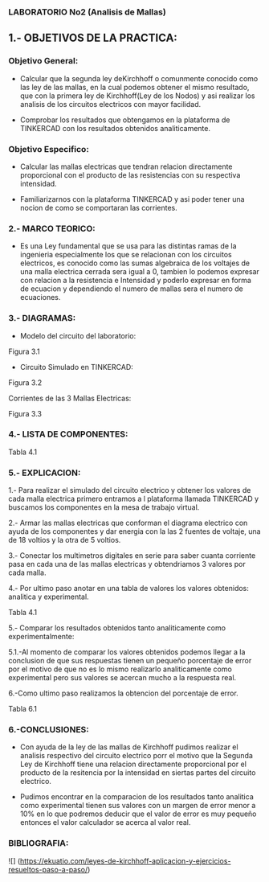 ###  LABORATORIO No2 (Analisis de Mallas)

##  1.- OBJETIVOS DE LA PRACTICA:

###  Objetivo General:

-  Calcular que la segunda ley deKirchhoff  o comunmente conocido como las ley de las mallas, en la cual podemos obtener el mismo resultado, que con la primera ley de Kirchhoff(Ley de los Nodos) y asi realizar los analisis de los circuitos electricos con mayor facilidad.

-  Comprobar los resultados que obtengamos en la plataforma de TINKERCAD con los resultados obtenidos analiticamente.

###  Objetivo Especifico:

- Calcular las mallas electricas que tendran relacion directamente proporcional con el  producto de las resistencias con su respectiva intensidad.

- Familiarizarnos con la plataforma TINKERCAD y asi poder tener una nocion de como se comportaran las corrientes.


###  2.- MARCO TEORICO:




-  Es una Ley fundamental que se usa para las distintas ramas de la ingenieria especialmente los que se relacionan con los circuitos electricos, es conocido como las sumas algebraica de los voltajes de una malla electrica cerrada sera igual a 0, tambien lo podemos expresar con relacion a la resistencia e Intensidad y poderlo expresar en forma de ecuacion y dependiendo el numero de mallas sera el numero de ecuaciones.


###  3.- DIAGRAMAS:

-  Modelo del circuito del laboratorio:



Figura 3.1


- Circuito Simulado en TINKERCAD:



Figura 3.2

Corrientes de las 3 Mallas Electricas:




Figura 3.3

###  4.- LISTA DE COMPONENTES:



Tabla 4.1


###  5.- EXPLICACION:

1.- Para realizar el simulado del circuito electrico y obtener los valores de cada malla electrica primero entramos a l plataforma llamada TINKERCAD y buscamos los componentes en la mesa de trabajo virtual.

2.- Armar las mallas electricas que conforman el diagrama electrico con ayuda de los componentes y dar energia con la las 2 fuentes de voltaje, una de 18 voltios y la otra de 5 voltios.

3.- Conectar los multimetros digitales en serie para saber cuanta corriente pasa en cada una de las mallas electricas y obtendriamos 3 valores por cada malla.

4.- Por ultimo paso anotar en una tabla de valores los valores obtenidos: analitica y experimental.


Tabla 4.1

5.- Comparar los resultados obtenidos tanto analiticamente como experimentalmente:

5.1.-Al momento de comparar los valores obtenidos podemos llegar a la conclusion de que sus respuestas tienen un pequeño porcentaje de error por el motivo de que no es lo mismo realizarlo analiticamente como experimental pero sus valores se acercan mucho a la respuesta real.

6.-Como ultimo paso realizamos la obtencion del porcentaje de error.



Tabla 6.1


###  6.-CONCLUSIONES:

-  Con ayuda de la ley de las mallas de Kirchhoff pudimos realizar el analisis respectivo del circuito electrico porr el motivo que la Segunda Ley de Kirchhoff tiene una relacion directamente proporcional por el producto de la resitencia por la intensidad en siertas partes del circuito electrico.

- Pudimos encontrar en la comparacion de los resultados tanto analitica como experimental tienen sus valores con un margen de error menor a 10% en lo que podremos deducir que el valor de error es muy pequeño entonces el valor calculador se acerca al valor real.

###  BIBLIOGRAFIA:

![] (https://ekuatio.com/leyes-de-kirchhoff-aplicacion-y-ejercicios-resueltos-paso-a-paso/)






















